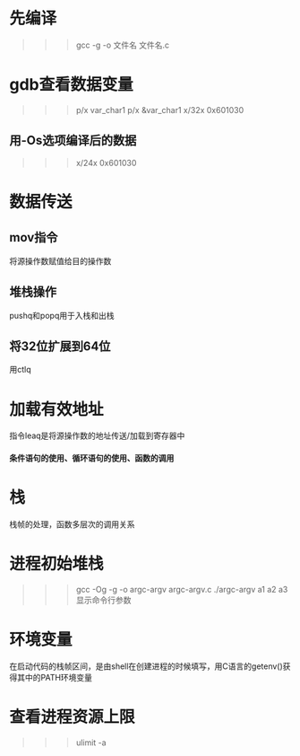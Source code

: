 先编译
=====
>>> gcc -g -o 文件名 文件名.c

gdb查看数据变量
=============
>>> p/x var_char1
>>> p/x &var_char1
>>> x/32x 0x601030

用-Os选项编译后的数据
-------------------
>>> x/24x 0x601030

数据传送
=======
mov指令
-------
将源操作数赋值给目的操作数

堆栈操作
-------
pushq和popq用于入栈和出栈

将32位扩展到64位
---------------
用ctlq

加载有效地址
==========
指令leaq是将源操作数的地址传送/加载到寄存器中

#### 条件语句的使用、循环语句的使用、函数的调用

栈
===
栈帧的处理，函数多层次的调用关系

进程初始堆栈
==========
>>> gcc -Og -g -o argc-argv argc-argv.c
>>> ./argc-argv a1 a2 a3
显示命令行参数

环境变量
=======
在启动代码的栈帧区间，是由shell在创建进程的时候填写，用C语言的getenv()获得其中的PATH环境变量

查看进程资源上限
==============
>>> ulimit -a